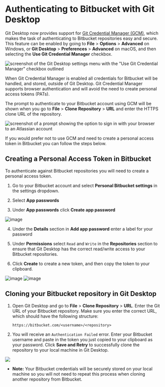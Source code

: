 # Authenticating to Bitbucket with Git Desktop

Git Desktop now provides support for [Git Credential Manager (GCM)](https://gh.io/gcm), which makes the task of authenticating to Bitbucket repositories easy and secure. This feature can be enabled by going to **File** > **Options** > **Advanced** on Windows, or **Git Desktop** > **Preferences** > **Advanced** on macOS, and then selecting the **Use Git Credential Manager** checkbox.

![screenshot of the Git Desktop settings menu with the "Use Git Credential Manager" checkbox outlined](/docs/assets/git-credential-manager.png)

When Git Credential Manager is enabled all credentials for Bitbucket will be handled, and stored, outside of Git Desktop. Git Credential Manager supports browser authentication and will avoid the need to create personal access tokens (PATs).

The prompt to authenticate to your Bitbucket account using GCM will be shown when you go to **File** > **Clone Repository** > **URL** and enter the HTTPS clone URL of the repository.

![screenshot of a prompt showing the option to sign in with your browser to an Atlassian account](/docs/assets/bitbucket-prompt.png)

If you would prefer not to use GCM and need to create a personal access token in Bitbucket you can follow the steps below.

## Creating a Personal Access Token in Bitbucket

To authenticate against Bitbucket repositories you will need to create a personal access token.

1. Go to your Bitbucket account and select **Personal Bitbucket settings** in the settings dropdown.

2. Select **App passwords**

3. Under **App passwords** click **Create app password**

![image](https://user-images.githubusercontent.com/38629827/227267197-6b442b6f-ee37-42a6-9e99-3b83a05b9c72.png)

4. Under the **Details** section in **Add app password** enter a label for your password

5. Under **Permissions** select `Read` and `Write` in the **Repositories** section to ensure that Git Desktop has the correct read/write access to your Bitbucket repositories.

6. Click **Create** to create a new token, and then copy the token to your clipboard.

![image](https://user-images.githubusercontent.com/38629827/227267762-91745d4c-21b0-4164-badd-d69b0c99e95b.png)
![image](https://user-images.githubusercontent.com/38629827/227267974-fd5c3146-eca8-4976-84d6-26bafaa38348.png)

## Cloning your Bitbucket repository in Git Desktop

 1. Open Git Desktop and go to **File** > **Clone Repository** > **URL**. Enter the Git URL of your Bitbucket repository. Make sure you enter the correct URL, which should have the following structure:

      `https://bitbucket.com/<username>/<repository>`

 2. You will receive an `Authentication Failed` error. Enter your Bitbucket username and paste in the token you just copied to your clipboard as your password. Click **Save and Retry** to successfully clone the repository to your local machine in Git Desktop.

![](https://user-images.githubusercontent.com/721500/54835296-33d75200-4c98-11e9-9c6f-71bbfdd26336.png)

- **Note:** Your Bitbucket credentials will be securely stored on your local machine so you will not need to repeat this process when cloning another repository from Bitbucket.
